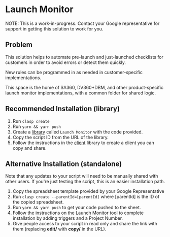 # Launch Monitor

NOTE: This is a work-in-progress. Contact your Google representative for support
in getting this solution to work for you.

## Problem
This solution helps to automate pre-launch and just-launched checklists for
customers in order to avoid errors or detect them quickly.

New rules can be programmed in as needed in customer-specific implementations.

This space is the home of SA360, DV360+DBM, and other product-specific
launch monitor implementations, with a common folder for shared logic.

## Recommended Installation (library)
1. Run `clasp create`
2. Run `yarn && yarn push`
3. Create a [library](https://developers.google.com/apps-script/guides/libraries#create_and_share_a_library) called `Launch Monitor` with the code provided.
4. Copy the script ID from the URL of the library.
5. Follow the instructions in the [client](client) library to create a client you can copy and share.

## Alternative Installation (standalone)
Note that any updates to your script will need to be manually shared with other users.
If you're just testing the script, this is an easier installation path.

1. Copy the spreadsheet template provided by your Google Representative
2. Run `clasp create --parentId=[parentId]` where [parentId] is the ID of the copied spreadsheet.
3. Run `yarn && yarn push` to get your code pushed to the sheet.
4. Follow the instructions on the Launch Monitor tool to complete installation by adding triggers and a Project Number.
5. Give people access to your script in read only and share the link with them (replacing **edit/** with **copy/** in the URL).

